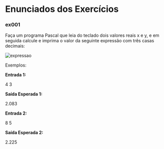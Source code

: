 <h1>Enunciados dos Exercícios</h1>

<h3>ex001</h3>
<p>Faça um programa Pascal que leia do teclado dois valores reais x e y, e em seguida calcule e imprima o valor da seguinte expressão com três casas decimais:</p>

<img src="https://i.imgur.com/o2xHeW6.png" alt="expressao" />

<p>Exemplos:</p>
<strong>Entrada 1:</strong>
<p>4 3</p>
<strong>Saída Esperada 1:</strong>
<p>2.083</p>


<strong>Entrada 2:</strong>
<p>8 5</p>
<strong>Saída Esperada 2:</strong>
<p>2.225</p>



